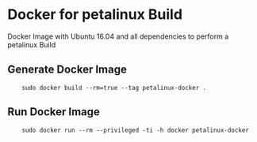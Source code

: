 # Docker for petalinux Build
Docker Image with Ubuntu 16.04 and all dependencies to perform a petalinux Build

## Generate Docker Image

        sudo docker build --rm=true --tag petalinux-docker .
        
## Run Docker Image

        sudo docker run --rm --privileged -ti -h docker petalinux-docker
